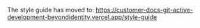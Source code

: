 The style guide has moved to: https://customer-docs-git-active-development-beyondidentity.vercel.app/style-guide